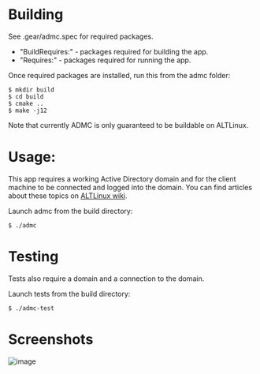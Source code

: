 
# Building

See .gear/admc.spec for required packages.
- "BuildRequires:" - packages required for building the app.
- "Requires:" - packages required for running the app.

Once required packages are installed, run this from the admc folder:
```
$ mkdir build
$ cd build
$ cmake ..
$ make -j12
```

Note that currently ADMC is only guaranteed to be buildable on ALTLinux.

# Usage:

This app requires a working Active Directory domain and for the client machine to be connected and logged into the domain. You can find articles about these topics on [ALTLinux wiki](https://www.altlinux.org/%D0%94%D0%BE%D0%BC%D0%B5%D0%BD).

Launch admc from the build directory:
```
$ ./admc
```

# Testing

Tests also require a domain and a connection to the domain.

Launch tests from the build directory:
```
$ ./admc-test
```

# Screenshots

![image](https://i.imgur.com/GuRmwnq.png)
